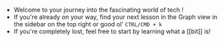 -   Welcome to your journey into the fascinating world of tech !
-   If you're already on your way, find your next lesson in the Graph view in the sidebar on the top right or good ol' `CTRL/CMD + k`
-   If you're completely lost, feel free to start by learning what a [[bit]] is!
